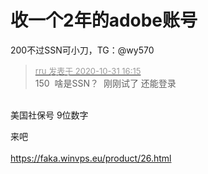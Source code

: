 # 收一个2年的adobe账号


200不过SSN可小刀，TG：@wy570

<div class="quote"><blockquote><font size="2"><a href="https://www.hostloc.com/forum.php?mod=redirect&amp;goto=findpost&amp;pid=9381020&amp;ptid=760568" target="_blank"><font color="#999999">rru 发表于 2020-10-31 16:15</font></a></font><br />
150&nbsp;&nbsp;啥是SSN？&nbsp;&nbsp;刚刚试了 还能登录</blockquote></div><br />
美国社保号 9位数字

来吧<br />
<br />
https://faka.winvps.eu/product/26.html
